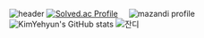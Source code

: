![header](https://capsule-render.vercel.app/api?type=waving&color=gradient&height=200&section=header&text=Welcome&fontSize=90&fontColor=ffffff&descAlign=70.&descAlignY=70)
[![Solved.ac Profile](http://mazassumnida.wtf/api/v2/generate_badge?boj=yehyun0704)](https://solved.ac/yehyun0704/) &nbsp;&nbsp;&nbsp;
![mazandi profile](http://mazandi.herokuapp.com/api?handle=yehyun0704&theme=dark)
![KimYehyun's GitHub stats](https://github-readme-stats.vercel.app/api?username=KimYehyun&show_icons=true&theme=radical)
![잔디](https://ghchart.rshah.org/9932cc/KimYehyun)
